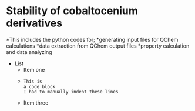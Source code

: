 # Stability of cobaltocenium derivatives 
*This includes the python codes for;
  *generating input files for QChem calculations
  *data extraction from QChem output files
  *property calculation and data analyzing
  
  
 * List
    * Item one
    * ```
      This is
      a code block
      I had to manually indent these lines
      ```
    * Item three
